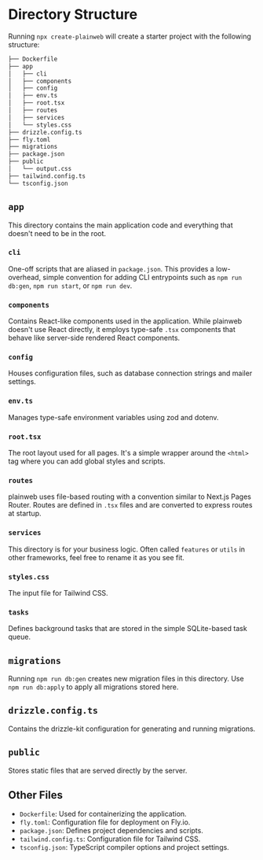 # Directory Structure

Running `npx create-plainweb` will create a starter project with the following structure:

```bash
├── Dockerfile
├── app
│   ├── cli
│   ├── components
│   ├── config
│   ├── env.ts
│   ├── root.tsx
│   ├── routes
│   ├── services
│   └── styles.css
├── drizzle.config.ts
├── fly.toml
├── migrations
├── package.json
├── public
│   └── output.css
├── tailwind.config.ts
└── tsconfig.json
```

## `app`

This directory contains the main application code and everything that doesn't need to be in the root.

### `cli`

One-off scripts that are aliased in `package.json`. This provides a low-overhead, simple convention for adding CLI entrypoints such as `npm run db:gen`, `npm run start`, or `npm run dev`.

### `components`

Contains React-like components used in the application. While plainweb doesn't use React directly, it employs type-safe `.tsx` components that behave like server-side rendered React components.

### `config`

Houses configuration files, such as database connection strings and mailer settings.

### `env.ts`

Manages type-safe environment variables using zod and dotenv.

### `root.tsx`

The root layout used for all pages. It's a simple wrapper around the `<html>` tag where you can add global styles and scripts.

### `routes`

plainweb uses file-based routing with a convention similar to Next.js Pages Router. Routes are defined in `.tsx` files and are converted to express routes at startup.

### `services`

This directory is for your business logic. Often called `features` or `utils` in other frameworks, feel free to rename it as you see fit.

### `styles.css`

The input file for Tailwind CSS.

### `tasks`

Defines background tasks that are stored in the simple SQLite-based task queue.

## `migrations`

Running `npm run db:gen` creates new migration files in this directory. Use `npm run db:apply` to apply all migrations stored here.

## `drizzle.config.ts`

Contains the drizzle-kit configuration for generating and running migrations.

## `public`

Stores static files that are served directly by the server.

## Other Files

- `Dockerfile`: Used for containerizing the application.
- `fly.toml`: Configuration file for deployment on Fly.io.
- `package.json`: Defines project dependencies and scripts.
- `tailwind.config.ts`: Configuration file for Tailwind CSS.
- `tsconfig.json`: TypeScript compiler options and project settings.
